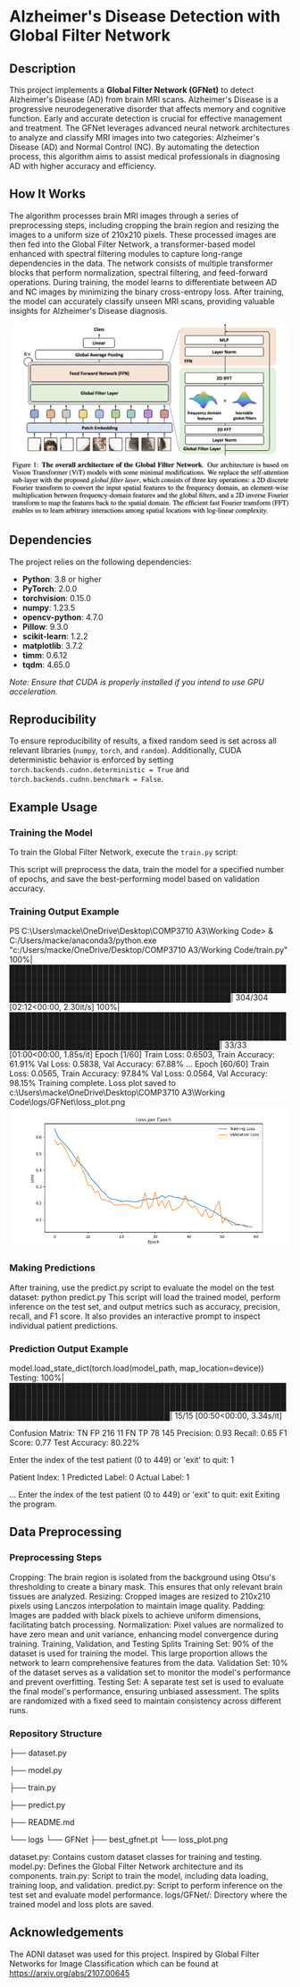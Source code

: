 # Alzheimer's Disease Detection with Global Filter Network

## Description

This project implements a **Global Filter Network (GFNet)** to detect Alzheimer's Disease (AD) from brain MRI scans. Alzheimer's Disease is a progressive neurodegenerative disorder that affects memory and cognitive function. Early and accurate detection is crucial for effective management and treatment. The GFNet leverages advanced neural network architectures to analyze and classify MRI images into two categories: Alzheimer's Disease (AD) and Normal Control (NC). By automating the detection process, this algorithm aims to assist medical professionals in diagnosing AD with higher accuracy and efficiency.

## How It Works

The algorithm processes brain MRI images through a series of preprocessing steps, including cropping the brain region and resizing the images to a uniform size of 210x210 pixels. These processed images are then fed into the Global Filter Network, a transformer-based model enhanced with spectral filtering modules to capture long-range dependencies in the data. The network consists of multiple transformer blocks that perform normalization, spectral filtering, and feed-forward operations. During training, the model learns to differentiate between AD and NC images by minimizing the binary cross-entropy loss. After training, the model can accurately classify unseen MRI scans, providing valuable insights for Alzheimer's Disease diagnosis.

![GFNet Architecture](GFNET%20overall%20architecture.png)

## Dependencies

The project relies on the following dependencies:

- **Python**: 3.8 or higher
- **PyTorch**: 2.0.0
- **torchvision**: 0.15.0
- **numpy**: 1.23.5
- **opencv-python**: 4.7.0
- **Pillow**: 9.3.0
- **scikit-learn**: 1.2.2
- **matplotlib**: 3.7.2
- **timm**: 0.6.12
- **tqdm**: 4.65.0

*Note: Ensure that CUDA is properly installed if you intend to use GPU acceleration.*

## Reproducibility

To ensure reproducibility of results, a fixed random seed is set across all relevant libraries (`numpy`, `torch`, and `random`). Additionally, CUDA deterministic behavior is enforced by setting `torch.backends.cudnn.deterministic = True` and `torch.backends.cudnn.benchmark = False`.

## Example Usage

### Training the Model

To train the Global Filter Network, execute the `train.py` script:

This script will preprocess the data, train the model for a specified number of epochs, and save the best-performing model based on validation accuracy.
### Training Output Example
PS C:\Users\macke\OneDrive\Desktop\COMP3710 A3\Working Code> & C:/Users/macke/anaconda3/python.exe "c:/Users/macke/OneDrive/Desktop/COMP3710 A3/Working Code/train.py"
100%|██████████████████████████████████████████████████████████████████████████████████████████████████████████████████████████████████████████████████████████████████████████████████████████████| 304/304 [02:12<00:00,  2.30it/s]
100%|████████████████████████████████████████████████████████████████████████████████████████████████████████████████████████████████████████████████████████████████████████████████████████████| 33/33 [01:00<00:00,  1.85s/it]
Epoch [1/60]
Train Loss: 0.6503, Train Accuracy: 61.91%
Val Loss: 0.5838, Val Accuracy: 67.88%
...
Epoch [60/60]
Train Loss: 0.0565, Train Accuracy: 97.84%
Val Loss: 0.0564, Val Accuracy: 98.15%
Training complete.
Loss plot saved to c:\Users\macke\OneDrive\Desktop\COMP3710 A3\Working Code\logs/GFNet\loss_plot.png
![Loss Plot](loss_plot.png)
### Making Predictions
After training, use the predict.py script to evaluate the model on the test dataset:
python predict.py
This script will load the trained model, perform inference on the test set, and output metrics such as accuracy, precision, recall, and F1 score. It also provides an interactive prompt to inspect individual patient predictions.

### Prediction Output Example
model.load_state_dict(torch.load(model_path, map_location=device))
Testing: 100%|███████████████████████████████████████████████████████████████████████████████████████████████████████████████████████████████████████████████████████████████████████████████████| 15/15 [00:50<00:00,  3.34s/it]

Confusion Matrix:
TN      FP
216     11
FN      TP
78      145
Precision: 0.93
Recall: 0.65
F1 Score: 0.77
Test Accuracy: 80.22%

Enter the index of the test patient (0 to 449) or 'exit' to quit: 1

Patient Index: 1
Predicted Label: 0
Actual Label: 1

...
Enter the index of the test patient (0 to 449) or 'exit' to quit: exit
Exiting the program.


## Data Preprocessing
### Preprocessing Steps
Cropping: The brain region is isolated from the background using Otsu's thresholding to create a binary mask. This ensures that only relevant brain tissues are analyzed.
Resizing: Cropped images are resized to 210x210 pixels using Lanczos interpolation to maintain image quality.
Padding: Images are padded with black pixels to achieve uniform dimensions, facilitating batch processing.
Normalization: Pixel values are normalized to have zero mean and unit variance, enhancing model convergence during training.
Training, Validation, and Testing Splits
Training Set: 90% of the dataset is used for training the model. This large proportion allows the network to learn comprehensive features from the data.
Validation Set: 10% of the dataset serves as a validation set to monitor the model's performance and prevent overfitting.
Testing Set: A separate test set is used to evaluate the final model's performance, ensuring unbiased assessment.
The splits are randomized with a fixed seed to maintain consistency across different runs.

### Repository Structure
├── dataset.py

├── model.py

├── train.py

├── predict.py

├── README.md

└── logs
    └── GFNet
        ├── best_gfnet.pt
        └── loss_plot.png
        
dataset.py: Contains custom dataset classes for training and testing.
model.py: Defines the Global Filter Network architecture and its components.
train.py: Script to train the model, including data loading, training loop, and validation.
predict.py: Script to perform inference on the test set and evaluate model performance.
logs/GFNet/: Directory where the trained model and loss plots are saved.

## Acknowledgements
The ADNI dataset was used for this project.
Inspired by Global Filter Networks for Image Classification which can be found at https://arxiv.org/abs/2107.00645

